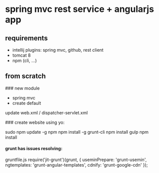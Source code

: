 # spring mvc rest service + angularjs app

## requirements
- intellij plugins: spring mvc, github, rest client
- tomcat 8
- npm (cli, ...)

## from scratch

### new module
- spring mvc
- create default

update web.xml / dispatcher-servlet.xml


### create website using yo:

sudo
    npm update -g npm
    npm install -g grunt-cli
	npm install gulp
	npm install

#### grunt has issues resolving:

gruntfile.js
require('jit-grunt')(grunt, {
    useminPrepare: 'grunt-usemin',
    ngtemplates: 'grunt-angular-templates',
    cdnify: 'grunt-google-cdn'
  });


